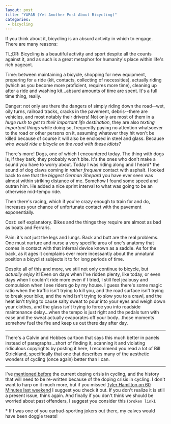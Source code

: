 ```yaml
---
layout: post
title: "YAPAB (Yet Another Post About Bicycling)"
categories:
 - bicycling
---
```


If you think about it, bicycling is an absurd activity in which to engage. There are many reasons:

TL;DR: Bicycling is a beautiful activity and sport despite all the counts against it, and as such is a great metaphor for humanity's place within life's rich pageant.

Time: between maintaining a bicycle, shopping for new equipment, preparing for a ride (kit, contacts, collecting of necessities), actually riding (which as you become more proficient, requires more time), cleaning up after a ride and washing kit...absurd amounts of time are spent. It's a full time thing, really.

Danger: not only are there the dangers of simply riding down the road--wet, oily turns, railroad tracks, cracks in the pavement, debris--there are vehicles, and most notably their drivers! Not only are most of them in a _huge rush to get to their important life destination_, they are also _texting important things_ while doing so, frequently paying no attention whatsoever to the road or other persons on it, assuming whatever they hit won't be killed because of course it will also be enclosed in steel and glass. Because _who would ride a bicycle on the road with these idiots?_ 

There's more! Dogs, one of which I encountered today. The thing with dogs is, if they bark, they probably won't bite. It's the ones who don't make a sound you have to worry about. Today I was riding along and I heard* the sound of dog claws coming in _rather frequent_ contact with asphalt. I looked back to see that the _biggest German Shepard_ you have ever seen was almost within striking distance of me. Somehow I found some speed and outran him. He added a nice sprint interval to what was going to be an otherwise mid-tempo ride. 

Then there's racing, which if you're crazy enough to train for and do, increases your chance of unfortunate contact with the pavement exponentially.

Cost: self explanatory. Bikes and the things they require are almost as bad as boats and Ferraris.

Pain: it's not just the legs and lungs. Back and butt are the real problems. One must nurture and nurse a very specific area of one's anatomy that comes in contact with that infernal device known as a saddle. As for the back, as it ages it complains ever more incessantly about the unnatural position a bicyclist subjects it to for long periods of time. 

Despite all of this and more, we still not only continue to bicycle, but _actually enjoy_ it! Even on days when I've ridden plenty, like today, or even days when I couldn't ride more even if I tried, I still feel jealousy and compulsion when I see riders go by my house. I guess there's some magic ratio when the traffic isn't trying to kill you, and the road surface isn't trying to break your bike, and the wind isn't trying to slow you to a crawl, and the heat isn't trying to cause salty sweat to pour into your eyes and weigh down your clothes, and the glass isn't trying to force you into roadside maintenance delay...when the tempo is just right and the pedals turn with ease and the sweat actually evaporates off your body...those moments somehow fuel the fire and keep us out there day after day.

---

There's a Calvin and Hobbes cartoon that says this much better in panels instead of paragraphs...short of finding it, scanning it and violating ridiculous copyrights by posting it here, I recommend you read a lot of Bill Strickland, specifically that one that describes many of the aesthetic wonders of cycling (once again) better than I can.

---

I've [mentioned before]({{site.url}}/2011/04/12/dope/) the current doping crisis in cycling, and the history that will need to be re-written because of the doping crisis in cycling. I don't want to harp on it much more, but if you missed [Tyler Hamilton on 60 Minutes last weekend](http://www.cbsnews.com/stories/2011/05/20/60minutes/main20064858.shtml?tag=contentMain;cbsCarousel) I suggest you check it out. If you don't realize it is still a present issue, think again. And finally if you don't think we should be worried about past offenders, I suggest you consider this (`broken link`).

<p class="postscript">* If I was one of you earbud-sporting jokers out there, my calves would have been doggie treats!</p>
